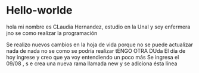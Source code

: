 # Hello-worlde
hola mi nombre es CLaudia Hernandez, estudio en la Unal y soy enfermera
jno se como realizar la programación


Se realizo nuevos cambios en la hoja de vida porque no se puede actualizar nada de nada
no se como se podría realizar
tENGO OTRA DUda
El día de hoy ingrese y creo que ya voy entendiendo un poco más 
Se ingresa el 09/08 , s e crea una nueva rama llamada new y se adiciona ésta línea
